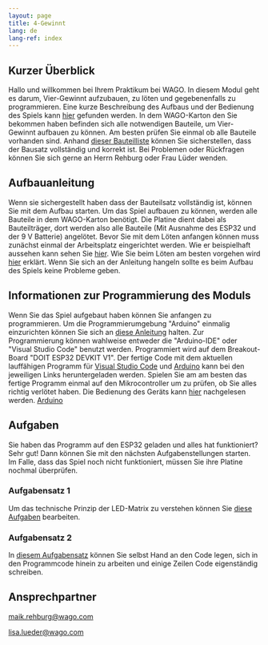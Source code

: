 ```yaml
---
layout: page
title: 4-Gewinnt
lang: de
lang-ref: index
---
```


## Kurzer Überblick

Hallo und willkommen bei Ihrem Praktikum bei WAGO. In diesem Modul geht es darum, Vier-Gewinnt aufzubauen, zu löten und gegebenenfalls zu programmieren. Eine kurze Beschreibung des Aufbaus und der Bedienung des Spiels kann [hier](Platinenbeschreibung-VierGewinnt.pdf) gefunden werden. In dem WAGO-Karton den Sie bekommen haben befinden sich alle notwendigen Bauteile, um Vier-Gewinnt aufbauen zu können. Am besten prüfen Sie einmal ob alle Bauteile vorhanden sind. Anhand [dieser Bauteilliste](Bauteilliste.pdf) können Sie sicherstellen, dass der Bausatz vollständig und korrekt ist. Bei Problemen oder Rückfragen können Sie sich gerne an Herrn Rehburg oder Frau Lüder wenden.

## Aufbauanleitung

Wenn sie sichergestellt haben dass der Bauteilsatz vollständig ist, können Sie mit dem Aufbau starten. Um das Spiel aufbauen zu können, werden alle Bauteile in dem WAGO-Karton benötigt. Die Platine dient dabei als Bauteilträger, dort werden also alle Bauteile (Mit Ausnahme des ESP32 und der 9 V Batterie) angelötet. Bevor Sie mit dem Löten anfangen können muss zunächst einmal der Arbeitsplatz eingerichtet werden. Wie er beispielhaft aussehen kann sehen Sie [hier](Arbeitsplatzausstattung.pdf). Wie Sie beim Löten am besten vorgehen wird [hier](LoetAnleitung.pdf) erklärt. Wenn Sie sich an der Anleitung hangeln sollte es beim Aufbau des Spiels keine Probleme geben.

## Informationen zur Programmierung des Moduls

Wenn Sie das Spiel aufgebaut haben können Sie anfangen zu programmieren. Um die Programmierumgebung "Arduino" einmalig einzurichten können Sie sich an [diese Anleitung](Programmierung.pdf) halten. Zur Programmierung können wahlweise entweder die "Arduino-IDE" oder "Visual Studio Code" benutzt werden. Programmiert wird auf dem Breakout-Board "DOIT ESP32 DEVKIT V1". Der fertige Code mit dem aktuellen lauffähigen Programm für [Visual Studio Code](../src/VSC_Vier-Gewinnt) und <a href="https://svgithub01001.wago.local/education/praktikum-4Gewinnt/tree/main/src/Arduino_Vier-Gewinnt" download>Arduino</a> kann bei den jeweiligen Links heruntergeladen werden. Spielen Sie am am besten das fertige Programm einmal auf den Mikrocontroller um zu prüfen, ob Sie alles richtig verlötet haben. Die Bedienung des Geräts kann [hier](Platinenbeschreibung-VierGewinnt.pdf) nachgelesen werden.
<a href="https://svgithub01001.wago.local/education/praktikum-4Gewinnt/blob/main/src/Arduino_Vier-Gewinnt.7z?raw=true" download>Arduino</a>

## Aufgaben

Sie haben das Programm auf den ESP32 geladen und alles hat funktioniert? Sehr gut! Dann können Sie mit den nächsten Aufgabenstellungen starten. Im Falle, dass das Spiel noch nicht funktioniert, müssen Sie ihre Platine nochmal überprüfen.

### Aufgabensatz 1

Um das technische Prinzip der LED-Matrix zu verstehen können Sie [diese Aufgaben](Aufgabenstellung.pdf) bearbeiten.

### Aufgabensatz 2

In [diesem Aufgabensatz](ErweiterteAufgaben.pdf) können Sie selbst Hand an den Code legen, sich in den Programmcode hinein zu arbeiten und einige Zeilen Code eigenständig schreiben.

## Ansprechpartner

<maik.rehburg@wago.com>

<lisa.lueder@wago.com>
